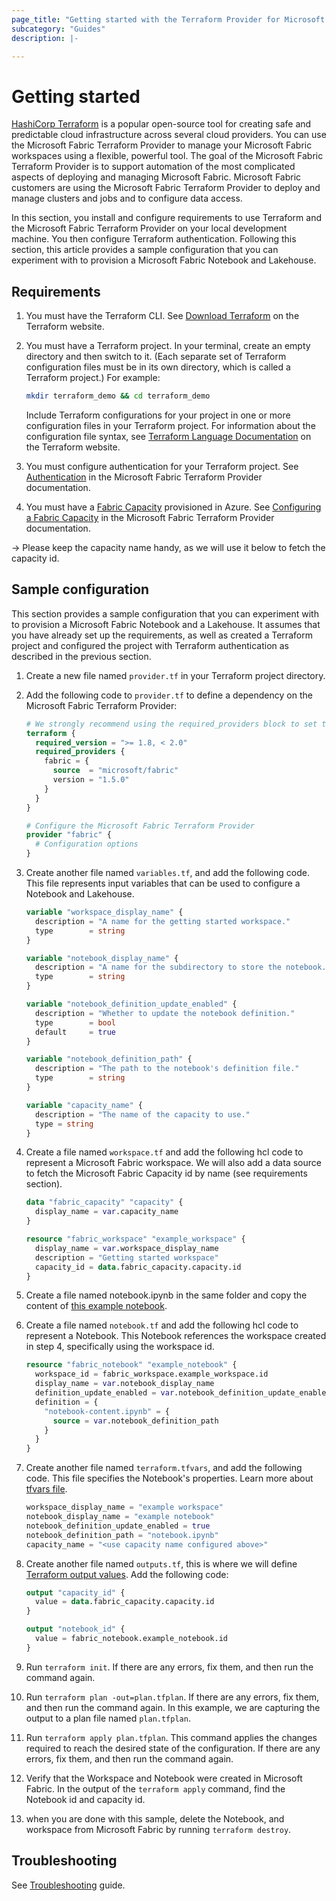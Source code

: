 ```yaml
---
page_title: "Getting started with the Terraform Provider for Microsoft Fabric"
subcategory: "Guides"
description: |-

---
```


# Getting started

[HashiCorp Terraform](https://www.terraform.io/) is a popular open-source tool for creating safe and predictable cloud infrastructure across several cloud providers.
You can use the Microsoft Fabric Terraform Provider to manage your Microsoft Fabric workspaces using a flexible, powerful tool.
The goal of the Microsoft Fabric Terraform Provider is to support automation of the most complicated aspects of deploying and managing Microsoft Fabric.
Microsoft Fabric customers are using the Microsoft Fabric Terraform Provider to deploy and manage clusters and jobs and to configure data access.

In this section, you install and configure requirements to use Terraform and the Microsoft Fabric Terraform Provider on your local development machine.
You then configure Terraform authentication. Following this section, this article provides a sample configuration that you can experiment with to provision a Microsoft Fabric Notebook and Lakehouse.

## Requirements

1. You must have the Terraform CLI. See [Download Terraform](https://www.terraform.io/downloads.html) on the Terraform website.

1. You must have a Terraform project. In your terminal, create an empty directory and then switch to it. (Each separate set of Terraform configuration files must be in its own directory, which is called a Terraform project.) For example:

    ```bash
    mkdir terraform_demo && cd terraform_demo
    ```

    Include Terraform configurations for your project in one or more configuration files in your Terraform project. For information about the configuration file syntax, see [Terraform Language Documentation](https://developer.hashicorp.com/terraform/language) on the Terraform website.

1. You must configure authentication for your Terraform project. See [Authentication](./auth_app_reg_spn.md) in the Microsoft Fabric Terraform Provider documentation.
1. You must have a [Fabric Capacity](https://learn.microsoft.com/fabric/enterprise/licenses#capacity) provisioned in Azure. See [Configuring a Fabric Capacity](./fabric_capacity_setup.md) in the Microsoft Fabric Terraform Provider documentation.

-> Please keep the capacity name handy, as we will use it below to fetch the capacity id.

## Sample configuration

This section provides a sample configuration that you can experiment with to provision a Microsoft Fabric Notebook and a Lakehouse. It assumes that you have already set up the requirements, as well as created a Terraform project and configured the project with Terraform authentication as described in the previous section.

1. Create a new file named `provider.tf` in your Terraform project directory.
1. Add the following code to `provider.tf` to define a dependency on the Microsoft Fabric Terraform Provider:

    ```terraform
    # We strongly recommend using the required_providers block to set the Fabric Provider source and version being used
    terraform {
      required_version = ">= 1.8, < 2.0"
      required_providers {
        fabric = {
          source  = "microsoft/fabric"
          version = "1.5.0"
        }
      }
    }

    # Configure the Microsoft Fabric Terraform Provider
    provider "fabric" {
      # Configuration options
    }
    ```

1. Create another file named `variables.tf`, and add the following code. This file represents input variables that can be used to configure a Notebook and Lakehouse.

    ```terraform
    variable "workspace_display_name" {
      description = "A name for the getting started workspace."
      type        = string
    }

    variable "notebook_display_name" {
      description = "A name for the subdirectory to store the notebook."
      type        = string
    }

    variable "notebook_definition_update_enabled" {
      description = "Whether to update the notebook definition."
      type        = bool
      default     = true
    }

    variable "notebook_definition_path" {
      description = "The path to the notebook's definition file."
      type        = string
    }

    variable "capacity_name" {
      description = "The name of the capacity to use."
      type = string
    }
    ```

1. Create a file named `workspace.tf` and add the following hcl code to represent a Microsoft Fabric workspace. We will also add a data source to fetch the Microsoft Fabric Capacity id by name (see requirements section).

    ```terraform
    data "fabric_capacity" "capacity" {
      display_name = var.capacity_name
    }

    resource "fabric_workspace" "example_workspace" {
      display_name = var.workspace_display_name
      description = "Getting started workspace"
      capacity_id = data.fabric_capacity.capacity.id
    }
    ```

1. Create a file named notebook.ipynb in the same folder and copy the content of [this example notebook](https://github.com/Azure-Samples/modern-data-warehouse-dataops/blob/main/single_tech_samples/fabric/fabric_ci_cd/src/notebooks/nb-city-safety.ipynb).
1. Create a file named `notebook.tf` and add the following hcl code to represent a Notebook. This Notebook references the workspace created in step 4, specifically using the workspace id.

    ```terraform
    resource "fabric_notebook" "example_notebook" {
      workspace_id = fabric_workspace.example_workspace.id
      display_name = var.notebook_display_name
      definition_update_enabled = var.notebook_definition_update_enabled
      definition = {
        "notebook-content.ipynb" = {
          source = var.notebook_definition_path
        }
      }
    }
    ```

1. Create another file named `terraform.tfvars`, and add the following code. This file specifies the Notebook's properties. Learn more about [tfvars file](https://developer.hashicorp.com/terraform/language/values/variables#variable-definitions-tfvars-files).

    ```terraform
    workspace_display_name = "example workspace"
    notebook_display_name = "example notebook"
    notebook_definition_update_enabled = true
    notebook_definition_path = "notebook.ipynb"
    capacity_name = "<use capacity name configured above>"
    ```

1. Create another file named `outputs.tf`, this is where we will define [Terraform output values](https://developer.hashicorp.com/terraform/language/values/outputs). Add the following code:

    ```terraform
    output "capacity_id" {
      value = data.fabric_capacity.capacity.id
    }

    output "notebook_id" {
      value = fabric_notebook.example_notebook.id
    }
    ```

1. Run `terraform init`. If there are any errors, fix them, and then run the command again.
1. Run `terraform plan -out=plan.tfplan`. If there are any errors, fix them, and then run the command again. In this example, we are capturing the output to a plan file named `plan.tfplan`.
1. Run `terraform apply plan.tfplan`. This command applies the changes required to reach the desired state of the configuration. If there are any errors, fix them, and then run the command again.
1. Verify that the Workspace and Notebook were created in Microsoft Fabric. In the output of the `terraform apply` command, find the Notebook id and capacity id.
1. when you are done with this sample, delete the Notebook, and workspace from Microsoft Fabric by running `terraform destroy`.

## Troubleshooting

See [Troubleshooting](./troubleshooting.md) guide.

